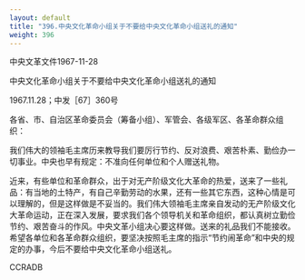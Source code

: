 ```yaml
---
layout: default
title: "396.中央文化革命小组关于不要给中央文化革命小组送礼的通知"
weight: 396
---
```


中央文革文件1967-11-28

中央文化革命小组关于不要给中央文化革命小组送礼的通知

1967.11.28；中发［67］360号

各省、市、自治区革命委员会（筹备小组）、军管会、各级军区、各革命群众组织：

我们伟大的领袖毛主席历来教导我们要厉行节约、反对浪费、艰苦朴素、勤俭办一切事业。中央也早有规定：不准向任何单位和个人赠送礼物。

近来，有些单位和革命群众，出于对无产阶级文化大革命的热爱，送来了一些礼品：有当地的土特产，有自己辛勤劳动的水果，还有一些其它东西，这种心情是可以理解的，但是这样做是不妥当的。我们伟大领袖毛主席亲自发动的无产阶级文化大革命运动，正在深入发展，要求我们各个领导机关和革命组织，都认真树立勤俭节约、艰苦奋斗的作风。中央文革小组决心要这样做。送来的礼品我们不能接收。希望各单位和各革命群众组织，要坚决按照毛主席的指示“节约闹革命”和中央的规定的办事，今后不要给中央文化革命小组送礼。

CCRADB

